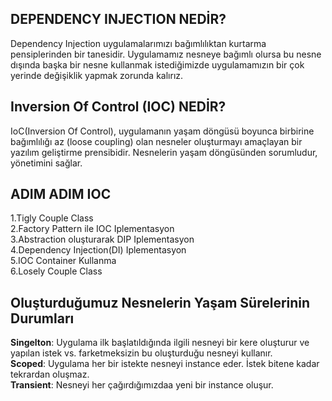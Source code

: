 ## DEPENDENCY INJECTION NEDİR?
Dependency Injection uygulamalarımızı bağımlılıktan kurtarma pensiplerinden bir tanesidir. Uygulamamız nesneye bağımlı olursa bu nesne dışında başka bir nesne kullanmak 
istediğimizde uygulamamızın bir çok yerinde değişiklik yapmak zorunda kalırız.
## Inversion Of Control (IOC) NEDİR?
IoC(Inversion Of Control), uygulamanın yaşam döngüsü boyunca birbirine bağımlılığı az (loose coupling) olan nesneler oluşturmayı amaçlayan bir yazılım geliştirme prensibidir. Nesnelerin yaşam döngüsünden sorumludur, yönetimini sağlar. 
## ADIM ADIM IOC
1.Tigly Couple Class</br>
2.Factory Pattern ile IOC Iplementasyon</br>
3.Abstraction oluşturarak DIP Iplementasyon</br>
4.Dependency Injection(DI) Iplementasyon</br>
5.IOC Container Kullanma</br>
6.Losely Couple Class</br>
## Oluşturduğumuz Nesnelerin Yaşam Sürelerinin Durumları
<strong>Singelton</strong>: Uygulama ilk başlatıldığında ilgili nesneyi bir kere oluşturur ve yapılan istek vs. farketmeksizin bu oluşturduğu nesneyi kullanır. <br/>
<strong>Scoped</strong>: Uygulama her bir istekte nesneyi instance eder. İstek bitene kadar tekrardan oluşmaz. <br/>
<strong>Transient</strong>: Nesneyi her çağırdığımızdaa yeni bir instance oluşur.

